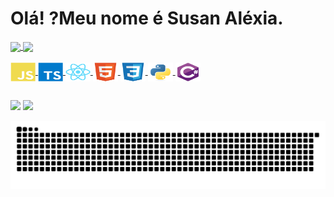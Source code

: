 <h1> Olá! ?Meu nome é Susan Aléxia. </h1>

<div>
  <a href="https://github.com/susanalexiaa">
  <img height="180em"   align="center" src="https://github-readme-stats.vercel.app/api?username=susanalexiaa&show_icons=true&theme=jolly&include_all_commits=true&count_private=true"/>
<img height="180em"  align="center" src="https://github-readme-stats.vercel.app/api/top-langs/?username=susanalexiaa&&layout=compact&hide=shell&theme=jolly"/>

<div style="display: inline_block"><br>
  <img align="center" alt="Susan-Js" height="30" width="40" src="https://raw.githubusercontent.com/devicons/devicon/master/icons/javascript/javascript-plain.svg">
  <img align="center" alt="Susan-Ts" height="30" width="40" src="https://raw.githubusercontent.com/devicons/devicon/master/icons/typescript/typescript-plain.svg">
  <img align="center" alt="Susan-React" height="30" width="40" src="https://raw.githubusercontent.com/devicons/devicon/master/icons/react/react-original.svg">
  <img align="center" alt="Susan-HTML" height="30" width="40" src="https://raw.githubusercontent.com/devicons/devicon/master/icons/html5/html5-original.svg">
  <img align="center" alt="Susan-CSS" height="30" width="40" src="https://raw.githubusercontent.com/devicons/devicon/master/icons/css3/css3-original.svg">
  <img align="center" alt="Susan-Python" height="30" width="40" src="https://raw.githubusercontent.com/devicons/devicon/master/icons/python/python-original.svg">
  <img align="center" alt="Susan-Csharp" height="30" width="40" src="https://raw.githubusercontent.com/devicons/devicon/master/icons/csharp/csharp-original.svg">
</div>

##
<a href="https://www.youtube.com/channel/UCZOQqQNgfDBSn4k2kbU_flg" target="_blank"><img src="https://img.shields.io/badge/-Youtube-%23EA4335?style=for-the-badge&logo=youtube&logoColor=white" target="_blank"></a>
<a href="https://www.instagram.com/susanmarketing/" target="_blank"><img src="https://img.shields.io/badge/-Instagram-%23E4405F?style=for-the-badge&logo=instagram&logoColor=white" target="_blank"></a>

![Snake animation](https://github.com/susanalexiaa/susanalexiaa/blob/output/github-contribution-grid-snake.svg)
</div>
